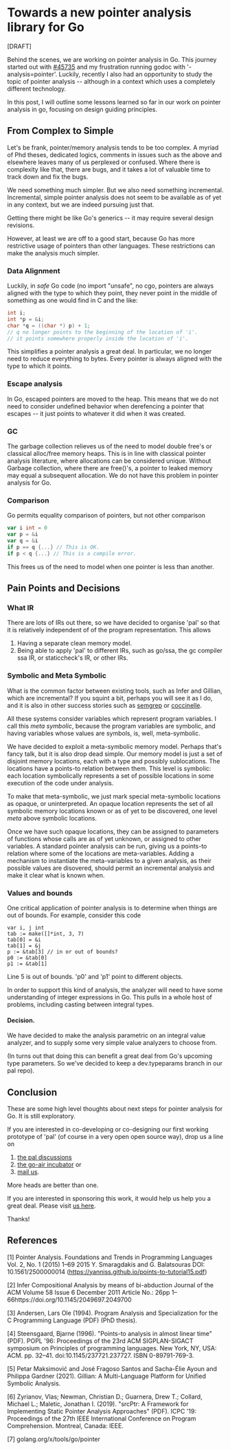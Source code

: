# Towards a new pointer analysis library for Go

[DRAFT]

Behind the scenes, we are working on pointer analysis in Go.  This journey started out with 
[#45735](https://github.com/golang/go/issues/45735) and my frustration running godoc with
'-analysis=pointer'.  Luckily, recently I also had an opportunity to study the topic of pointer
analysis -- although in a context which uses a completely different technology.

In this post, I will outline some lessons learned so far in our work on pointer analysis in go, focusing on design guiding principles. 

## From Complex to Simple

Let's be frank, pointer/memory analysis tends to be too complex.  A myriad of Phd theses,
dedicated logics, comments in issues such as the above and elsewhere leaves many 
of us perplexed or confused.  Where there is complexity like that, there are bugs, and
it takes a lot of valuable time to track down and fix the bugs.  

We need something much simpler.  But we also need something incremental.  Incremental,
simple pointer analysis does not seem to be available as of yet in any context,  but we are indeed pursuing just that.

Getting there might be like Go's generics -- it may require several design revisions.

However, at least we are off to a good start, because Go has more restrictive usage of pointers than other languages.  These restrictions can make the analysis much simpler.

### Data Alignment

Luckily, in _safe_ Go code (no import "unsafe", no cgo, pointers are always aligned
with the type to which they point, they never point in the middle of something as
one would find in C and the like:
```c
int i;
int *p = &i;
char *q = ((char *) p) + 1;
// q no longer points to the beginning of the location of 'i'.
// it points somewhere properly inside the location of 'i'.
```

This simplifies a pointer analysis a great deal.  In particular, we no longer need
to reduce everything to bytes.  Every pointer is always aligned with the type
to which it points.


### Escape analysis

In Go, escaped pointers are moved to the heap.  This means that we do not
need to consider undefined behavior when derefencing a pointer that escapes 
-- it just points to whatever it did when it was created.

### GC

The garbage collection relieves us of the need to model double free's or classical alloc/free memory heaps.   This is in line with classical pointer
analysis literature, where allocations can be considered unique.  Without
Garbage collection, where there are free()'s, a pointer to leaked memory
may equal a subsequent allocation.  We do not have this problem in pointer
analysis for Go.

### Comparison

Go permits equality comparison of pointers, but not other comparison

```go
var i int = 0
var p = &i
var q = &i
if p == q {...} // This is OK.
if p < q {...} // This is a compile error.
```

This frees us of the need to model when one pointer is less than another.

## Pain Points and Decisions

### What IR

There are lots of IRs out there, so we have decided to organise 'pal' so that it is relatively independent of
of the program representation.  This allows

1. Having a separate clean memory model.
2. Being able to apply 'pal' to different IRs, such as go/ssa, 
the gc compiler ssa IR, or staticcheck's IR, or other IRs.

### Symbolic and Meta Symbolic

What is the common factor between existing tools, such as Infer and Gillian,
which are incremental?  If you squint a bit, perhaps you will see it as I do,
and it is also in other success stories such as [semgrep](https://semgrep.dev) or 
[coccinelle](https://coccinelle.gitlabpages.inria.fr/website/).

All these systems consider variables which represent program variables. I call
this _meta symbolic_, because the program variables are symbolic, and having variables
whose values are symbols, is, well, meta-symbolic.

We have decided to exploit a meta-symbolic memory model.  Perhaps that's fancy talk, 
but it is also drop dead simple.  Our memory model is just a set of disjoint memory locations, each with a type and possibly sublocations.  The locations have a points-to relation between them. This level is symbolic: each location 
symbolically represents a set of possible locations in some execution of the code under analysis.

To make that meta-symbolic, we just mark special meta-symbolic locations as opaque, or
uninterpreted.  An opaque location represents the set of all symbolic memory locations
known or as of yet to be discovered, one level _meta_ above symbolic locations.

Once we have such opaque locations, they can be assigned to parameters of
functions whose calls are as of yet unknown, or assigned to other variables.
A standard pointer analysis can be run, giving us a points-to relation where
some of the locations are meta-variables.  Adding a mechanism to instantiate the meta-variables to a given analysis, as their possible values are disovered, should permit an incremental analysis and make it clear what is known when.


### Values and bounds

One critical application of pointer analysis is to determine when things are
out of bounds.  For example, consider this code

```go=
var i, j int
tab := make([]*int, 3, 7)
tab[0] = &i
tab[1] = &j
p := &tab[3] // in or out of bounds?
p0 := &tab[0]
p1 := &tab[1]

```

Line 5 is out of bounds.  'p0' and 'p1' point to different objects.  

In order to support this kind of analysis, the analyzer will need to have
some understanding of integer expressions in Go.  This pulls in a whole
host of problems, including casting between integral types.

#### Decision.

We have decided to make the analysis parametric on an integral 
value analyzer, and to supply some very simple value analyzers to choose 
from.

(In turns out that doing this can benefit a great deal from Go's upcoming
type parameters.  So we've decided to keep a dev.typeparams branch in
our pal repo).

## Conclusion

These are some high level thoughts about next steps for pointer analysis 
for Go.  It is still exploratory.  

If you are interested in co-developing or co-designing our first working prototype of 'pal' (of course
in a very open open source way), drop us a line on

1. [the pal discussions](https://github.com/go-air/pal/discussions)
1. [the go-air incubator](https://github.com/orgs/go-air/projects/1) or
1. [mail us](mailto://scott@mindowl.com).  

More heads are better than one.

If you are interested in sponsoring this work, it would help us help you a great deal.
Please visit [us here]("https://github.com/sponsors/go-air/button").

Thanks!



## References

[1] Pointer Analysis. Foundations and Trends in Programming Languages Vol. 2, No. 1 (2015) 1–69
2015 Y. Smaragdakis and G. Balatsouras
DOI: 10.1561/2500000014 (https://yanniss.github.io/points-to-tutorial15.pdf)

[2] Infer
Compositional Analysis by means of bi-abduction
Journal of the ACM Volume 58 Issue 6
December 2011 
Article No.: 26pp 1–66https://doi.org/10.1145/2049697.2049700

[3] Andersen, Lars Ole (1994). Program Analysis and Specialization for the C
Programming Language (PDF) (PhD thesis).

[4] Steensgaard, Bjarne (1996). "Points-to analysis in almost linear time" (PDF). POPL '96: Proceedings of the 23rd ACM SIGPLAN-SIGACT symposium on Principles of programming languages. New York, NY, USA: ACM. pp. 32–41. doi:10.1145/237721.237727. ISBN 0-89791-769-3.

[5] Petar Maksimović and José Fragoso Santos and Sacha-Élie Ayoun and Philippa Gardner (2021).
    Gillian: A Multi-Language Platform for Unified Symbolic Analysis.
            
[6] Zyrianov, Vlas; Newman, Christian D.; Guarnera, Drew T.; Collard, Michael L.; Maletic, Jonathan I. (2019). 
"srcPtr: A Framework for Implementing Static Pointer Analysis Approaches" (PDF). 
ICPC '19: Proceedings of the 27th IEEE International Conference on Program Comprehension. Montreal, Canada: IEEE.

[7] golang.org/x/tools/go/pointer
